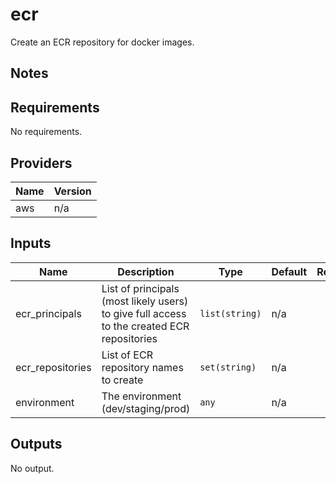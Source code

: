 # ecr

Create an ECR repository for docker images.

## Notes

<!-- BEGINNING OF PRE-COMMIT-TERRAFORM DOCS HOOK -->
## Requirements

No requirements.

## Providers

| Name | Version |
|------|---------|
| aws | n/a |

## Inputs

| Name | Description | Type | Default | Required |
|------|-------------|------|---------|:--------:|
| ecr\_principals | List of principals (most likely users) to give full access to the created ECR repositories | `list(string)` | n/a | yes |
| ecr\_repositories | List of ECR repository names to create | `set(string)` | n/a | yes |
| environment | The environment (dev/staging/prod) | `any` | n/a | yes |

## Outputs

No output.

<!-- END OF PRE-COMMIT-TERRAFORM DOCS HOOK -->
